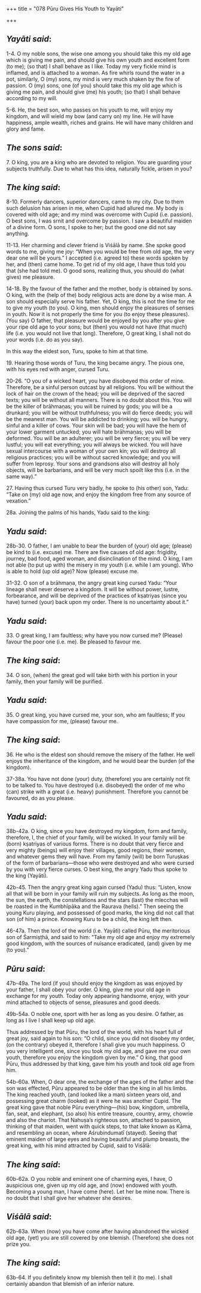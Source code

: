 +++
title = "078  Pūru Gives His Youth to Yayāti"

+++
 

## *Yayāti said*:

1-4. O my noble sons, the wise one among you should take this my old age which is giving me pain, and should give his own youth and excellent form (to me); (so that) I shall behave as I like. Today my very fickle mind is inflamed, and is attached to a woman. As fire whirls round the water in a pot, similarly, O (my) sons, my mind is very much shaken by the fire of passion. O (my) sons, one (of you) should take this my old age which is giving me pain, and should give (me) his youth; (so that) I shall behave according to my will.

5-6. He, the best son, who passes on his youth to me, will enjoy my kingdom, and will wield my bow (and carry on) my line. He will have happiness, ample wealth, riches and grains. He will have many children and glory and fame.

## *The sons said*:

7\. O king, you are a king who are devoted to religion. You are guarding your subjects truthfully. Due to what has this idea, naturally fickle, arisen in you?

## *The king said*:

8-10. Formerly dancers, superior dancers, came to my city. Due to them such delusion has arisen in me, when Cupid had allured me. My body is covered with old age; and my mind was overcome with Cupid (i.e. passion). O best sons, I was srnit and overcome by passion. I saw a beautiful maiden of a divine form. O sons, I spoke to her; but the good one did not say anything.

11-13. Her charming and clever friend is Viśālā by name. She spoke good words to me, giving me joy: “When you would be free from old age, the very dear one will be yours.” I accepted (i.e. agreed to) these words spoken by her, and (then) came home. To get rid of my old age, I have thus told you that (she had told me). O good sons, realizing thus, you should do (what gives) me pleasure.

14-18. By the favour of the father and the mother, body is obtained by sons. O king, with the (help of the) body religious acts are done by a wise man. A son should especially serve his father. Yet, O king, this is not the time for me to give my youth (to you). O king, men should enjoy the pleasures of senses in youth. Now it is not properly the time for you (to enjoy these pleasures). (You say) O father, that pleasure would be enjoyed by you after you give your ripe old age to your sons; but (then) you would not have (that much) life (i.e. you would not live that long). Therefore, O great king, I shall not do your words (i.e. do as you say).

In this way the eldest son, Turu, spoke to him at that time.

19\. Hearing those words of Turu, the king became angry. The pious one, with his eyes red with anger, cursed Turu.

20-26. “O you of a wicked heart, you have disobeyed this order of mine. Therefore, be a sinful person outcast by all religions. You will be without the lock of hair on the crown of the head; you will be deprived of the sacred texts; you will be without all manners. There is no doubt about this. You will be the killer of brāhmaṇas; you will be ruined by gods; you will be a drunkard; you will be without truthfulness; you will do fierce deeds; you will be the meanest man. You will be addicted to drinking; you. will be hungry, sinful and a killer of cows. Your skin will be bad; you will have the hem of your lower garment untucked; you will hate brāhmaṇas; you will be deformed. You will be an adulterer; you will be very fierce; you will be very lustful; you will eat everything; you will always be wicked. You will have sexual intercourse with a woman of your own kin; you will destroy all religious practices; you will be without sacred knowledge; and you will suffer from leprosy. Your sons and grandsons also will destroy all holy objects, will be barbarians, and will be very much spoilt like this (i.e. in the same way).”

27\. Having thus cursed Turu very badly, he spoke to (his other) son, Yadu: “Take on (my) old age now, and enjoy the kingdom free from any source of vexation.”

28a. Joining the palms of his hands, Yadu said to the king:

## *Yadu said*:

28b-30. O father, I am unable to bear the burden of (your) old age; (please) be kind to (i.e. excuse) me. There are five causes of old age: frigidity, journey, bad food, aged woman, and disinclination of the mind. O king, I am not able (to put up with) the misery in my youth (i.e. while I am young). Who is able to hold (up old age)? Now (please) excuse me.

31-32. O son of a brāhmaṇa, the angry great king cursed Yadu: “Your lineage shall never deserve a kingdom. It will be without power, lustre, forbearance, and will be deprived of the practices of kṣatriyas (since you have) turned (your) back upon my order. There is no uncertainty about it.”

## *Yadu said*:

33\. O great king, I am faultless; why have you now cursed me? (Please) favour the poor one (i.e. me). Be pleased to favour me.

## *The king said*:

34\. O son, (when) the great god will take birth with his portion in your family, then your family will be purified.

## *Yadu said*:

35\. O great king, you have cursed me, your son, who am faultless; If you have compassion for me, (please) favour me.

## *The king said*:

36\. He who is the eldest son should remove the misery of the father. He well enjoys the inheritance of the kingdom, and he would bear the burden (of the kingdom).

37-38a. You have not done (your) duty, (therefore) you are certainly not fit to be talked to. You have destroyed (i.e. disobeyed) the order of me who (can) strike with a great (i.e. heavy) punishment. Therefore you cannot be favoured, do as you please.

## *Yadu said*:

38b-42a. O king, since you have destroyed my kingdom, form and family, therefore, I, the chief of your family, will be wicked. In your family will be (born) kṣatriyas of various forms. There is no doubt that very fierce and very mighty (beings) will enjoy their villages, good regions, their women, and whatever gems they will have. From my family (will) be born Turuṣkas of the form of barbarians—those who were destroyed and who were cursed by you with very fierce curses. O best king, the angry Yadu thus spoke to the king (Yayāti).

42b-45. Then the angry great king again cursed (Yadu) thus: “Listen, know all that will be born in your family will ruin my subjects. As long as the moon, the sun, the earth, the constellations and the stars (last) the mlecchas will be roasted in the Kumbhīpāka and the Raurava (hells).” Then seeing the young Kuru playing, and possessed of good marks, the king did not call that son (of him) a prince. Knowing Kuru to be a child, the king left then.

46-47a. Then the lord of the world (i.e. Yayāti) called Pūru, the meritorious son of Śarmiṣṭhā, and said to him: “Take my old age and enjoy my extremely good kingdom, with the sources of nuisance eradicated, (and) given by me (to you).”

## *Pūru* *said*:

47b-49a. The lord (if you) should enjoy the kingdom as was enjoyed by your father, I shall obey your order. O king, give me your old age in exchange for my youth. Today only appearing handsome, enjoy, with your mind attached to objects of sense, pleasures and good deeds.

49b-54a. O noble one, sport with her as long as you desire. O father, as long as I live I shall keep up old age.

Thus addressed by that Pūru, the lord of the world, with his heart full of great joy, said again to his son: “O child, since you did not disobey my order, (on the contrary) obeyed it, therefore I shall give you much happiness. O you very intelligent one, since you took my old age, and gave me your own youth, therefore you enjoy the kingdom given by me.” O king, that good Pūru, thus addressed by that king, gave him his youth and took old age from him.

54b-60a. When, O dear one, the exchange of the ages of the father and the son was effected, Pūru appeared to be older than the king in all his limbs. The king reached youth, (and looked like a man) sixteen years old, and possessing great charm (looked) as it were he was another Cupid. The great king gave that noble Pūru everything—(his) bow, kingdom, umbrella, fan, seat, and elephant, (so also) his entire treasure, country, army, chowrie and also the chariot. That Nahuṣa’s righteous son, attached to passion, thinking of that maiden, went with quick steps, to that lake known as Kāma, and resembling an ocean, where Aśrubindumatī (stayed). Seeing that eminent maiden of large eyes and having beautiful and plump breasts, the great king, with his mind attracted by Cupid, said to Viśālā:

## *The* *king said*:

60b-62a. O you noble and eminent one of charming eyes, I have, O auspicious one, given up my old age, and (now) endowed with youth. Becoming a young man, I have come (here). Let her be mine now. There is no doubt that I shall give her whatever she desires.

## *Viśālā said*:

62b-63a. When (now) you have come after having abandoned the wicked old age, (yet) you are still covered by one blemish. (Therefore) she does not prize you.

## *The* *king said*:

63b-64. If you definitely know my blemish then tell it (to me). I shall certainly abandon that blemish of an inferior nature.


